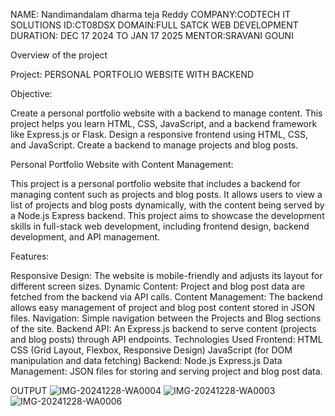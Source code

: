 NAME: Nandimandalam dharma teja Reddy COMPANY:CODTECH IT SOLUTIONS ID:CT08DSX DOMAIN:FULL SATCK WEB DEVELOPMENT DURATION: DEC 17 2024 TO JAN 17 2025 MENTOR:SRAVANI GOUNI

Overview of the project

Project: PERSONAL PORTFOLIO WEBSITE WITH BACKEND

Objective:

Create a personal portfolio website with a backend to manage content. This project helps you learn HTML, CSS, JavaScript, and a backend framework like Express.js or Flask. Design a responsive frontend using HTML, CSS, and JavaScript. Create a backend to manage projects and blog posts.

Personal Portfolio Website with Content Management:

This project is a personal portfolio website that includes a backend for managing content such as projects and blog posts. It allows users to view a list of projects and blog posts dynamically, with the content being served by a Node.js Express backend. This project aims to showcase the development skills in full-stack web development, including frontend design, backend development, and API management.

Features:

Responsive Design: The website is mobile-friendly and adjusts its layout for different screen sizes. Dynamic Content: Project and blog post data are fetched from the backend via API calls. Content Management: The backend allows easy management of project and blog post content stored in JSON files. Navigation: Simple navigation between the Projects and Blog sections of the site. Backend API: An Express.js backend to serve content (projects and blog posts) through API endpoints. Technologies Used Frontend: HTML CSS (Grid Layout, Flexbox, Responsive Design) JavaScript (for DOM manipulation and data fetching) Backend: Node.js Express.js Data Management: JSON files for storing and serving project and blog post data.

OUTPUT 
![IMG-20241228-WA0004](https://github.com/user-attachments/assets/1d89b299-d600-480d-90d7-22bb63e69888)
![IMG-20241228-WA0003](https://github.com/user-attachments/assets/0e316f43-1627-4716-aa4a-50c058bdf58b)
![IMG-20241228-WA0006](https://github.com/user-attachments/assets/2f437ee8-d8f5-4628-873e-e671a865831f)
